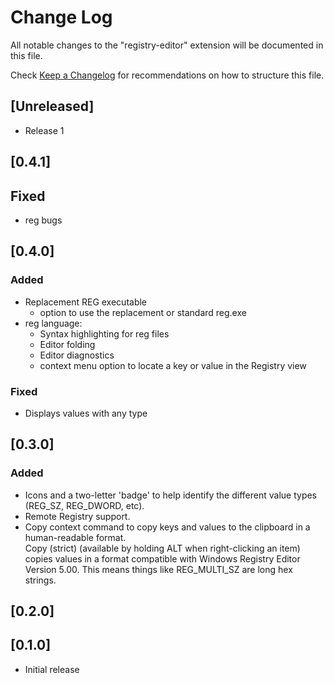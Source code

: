 # Change Log

All notable changes to the "registry-editor" extension will be documented in this file.

Check [Keep a Changelog](http://keepachangelog.com/) for recommendations on how to structure this file.

## [Unreleased]

- Release 1

## [0.4.1]
## Fixed
- reg bugs

## [0.4.0]
### Added
- Replacement REG executable
    - option to use the replacement or standard reg.exe
- reg language:
    - Syntax highlighting for reg files
    - Editor folding
    - Editor diagnostics
    - context menu option to locate a key or value in the Registry view
### Fixed
- Displays values with any type


## [0.3.0]
### Added
- Icons and a two-letter 'badge' to help identify the different value types (REG_SZ, REG_DWORD, etc).
- Remote Registry support.
- Copy context command to copy keys and values to the clipboard in a human-readable format.\
    Copy (strict) (available by holding ALT when right-clicking an item) copies values in a format compatible with Windows Registry Editor Version 5.00. This means things like REG_MULTI_SZ are long hex strings.

## [0.2.0]
## [0.1.0]
- Initial release
